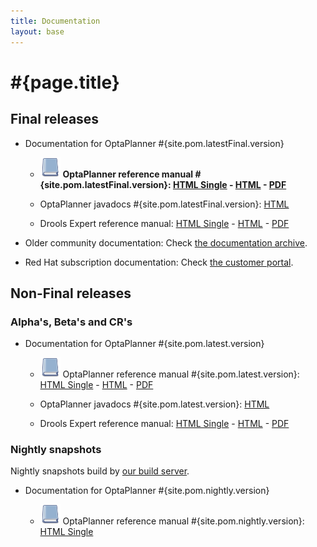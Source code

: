 ```yaml
---
title: Documentation
layout: base
---
```

# #{page.title}

## Final releases

* Documentation for OptaPlanner #{site.pom.latestFinal.version}

    * ![](documentation.png) **OptaPlanner reference manual #{site.pom.latestFinal.version}: [HTML Single](#{site.pom.latestFinal.documentationHtmlSingle}) -
    [HTML](#{site.pom.latestFinal.documentationHtml}) -
    [PDF](#{site.pom.latestFinal.documentationPdf})**

    * OptaPlanner javadocs #{site.pom.latestFinal.version}: [HTML](#{site.pom.latestFinal.javadocs})

    * Drools Expert reference manual: [HTML Single](#{site.pom.latestFinal.droolsExpert_documentationHtmlSingle}) -
    [HTML](#{site.pom.latestFinal.droolsExpert_documentationHtml}) -
    [PDF](#{site.pom.latestFinal.droolsExpert_documentationPdf})

* Older community documentation: Check [the documentation archive](http://docs.jboss.org/drools/release/).

* Red Hat subscription documentation: Check [the customer portal](https://access.redhat.com/knowledge/docs/).

## Non-Final releases

### Alpha's, Beta's and CR's

* Documentation for OptaPlanner #{site.pom.latest.version}

    * ![](documentation.png) OptaPlanner reference manual #{site.pom.latest.version}: [HTML Single](#{site.pom.latest.documentationHtmlSingle}) -
    [HTML](#{site.pom.latest.documentationHtml}) -
    [PDF](#{site.pom.latest.documentationPdf})

    * OptaPlanner javadocs #{site.pom.latest.version}: [HTML](#{site.pom.latest.javadocs})

    * Drools Expert reference manual: [HTML Single](#{site.pom.latest.droolsExpert_documentationHtmlSingle}) -
    [HTML](#{site.pom.latest.droolsExpert_documentationHtml}) -
    [PDF](#{site.pom.latest.droolsExpert_documentationPdf})

### Nightly snapshots

Nightly snapshots build by [our build server](../code/continuousIntegration.html).

* Documentation for OptaPlanner #{site.pom.nightly.version}

    * ![](documentation.png) OptaPlanner reference manual  #{site.pom.nightly.version}: [HTML Single](#{site.pom.nightly.documentationHtmlSingle})
